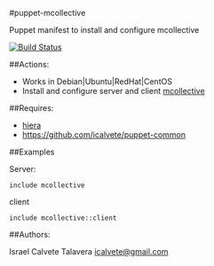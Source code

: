 #puppet-mcollective

Puppet manifest to install and configure mcollective

[![Build Status](https://secure.travis-ci.org/icalvete/puppet-mcollective.png)](http://travis-ci.org/icalvete/puppet-mcollective)

##Actions:

* Works in Debian|Ubuntu|RedHat|CentOS
* Install and configure server and client [mcollective](http://puppetlabs.com/mcollective)

##Requires:

* [hiera](http://docs.puppetlabs.com/hiera/1/index.html)
* https://github.com/icalvete/puppet-common

##Examples

Server:

    include mcollective

client

    include mcollective::client

##Authors:

Israel Calvete Talavera <icalvete@gmail.com>
